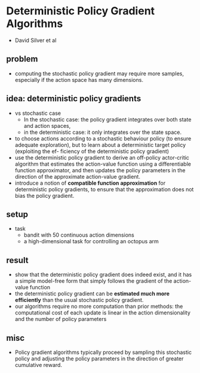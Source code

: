 # Deterministic Policy Gradient Algorithms
* David Silver et al

## problem
* computing the stochastic policy gradient may require more samples, especially if the action space has many dimensions.

## idea: deterministic policy gradients
* vs stochastic case
  * In the stochastic case: the policy gradient integrates over both state and action spaces, 
  * in the deterministic case: it only integrates over the state space.
* to choose actions according to a stochastic behaviour policy (to ensure adequate exploration), but 
  to learn about a deterministic target policy (exploiting the ef- ficiency of the deterministic policy gradient)
* use the deterministic policy gradient to derive an off-policy actor-critic algorithm that 
  estimates the action-value function using a differentiable function approximator, and 
  then updates the policy parameters in the direction of the approximate action-value gradient. 
* introduce a notion of **compatible function approximation** for deterministic policy gradients, 
  to ensure that the approximation does not bias the policy gradient.

## setup
* task
  * bandit with 50 continuous action dimensions
  * a high-dimensional task for controlling an octopus arm

## result
* show that the deterministic policy gradient does indeed exist, and 
  it has a simple model-free form that simply follows the gradient of the action-value function
* the deterministic policy gradient can be **estimated much more efficiently** than the usual stochastic policy gradient.
* our algorithms require no more computation than prior methods: 
  the computational cost of each update is linear in the action dimensionality and the number of policy parameters

## misc
* Policy gradient algorithms typically proceed by sampling this stochastic policy and 
  adjusting the policy parameters in the direction of greater cumulative reward.
  
